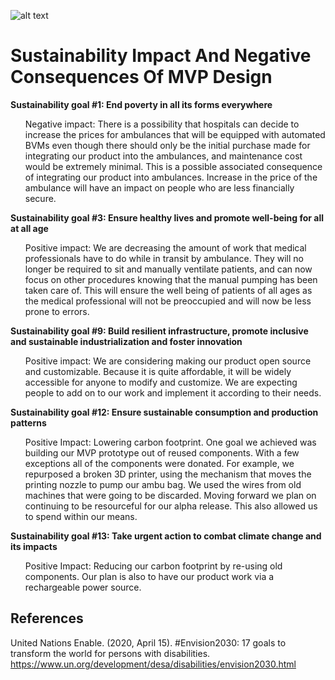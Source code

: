 ![alt text][sust]

[sust]: https://github.com/SidB16/ENG4000-Team-A-F/blob/main/images/decembermvp/sustainability.JPG "Logo Title Text 2"

<h1>Sustainability Impact And Negative Consequences Of MVP Design</h1>
<b> Sustainability goal #1: End poverty in all its forms everywhere </b>      
<ul>
Negative impact: There is a possibility that hospitals can decide to increase the prices for ambulances that will be equipped with automated BVMs even though there should only be the initial purchase made for integrating our product into the ambulances, and maintenance cost would be extremely minimal. This is a possible associated consequence of integrating our product into ambulances. Increase in the price of the ambulance will have an impact on people who are less financially secure.
</ul>
<b> Sustainability goal #3: Ensure healthy lives and promote well-being for all at all age </b>
<ul>
Positive impact: 
We are decreasing the amount of work that medical professionals have to do while in transit by ambulance. They will no longer be required to sit and manually ventilate patients, and can now focus on other procedures knowing that the manual pumping has been taken care of. This will ensure the well being of patients of all ages as the medical professional will not be preoccupied and will now be less prone to errors. 
</ul>

<b>Sustainability goal #9: Build resilient infrastructure, promote inclusive and sustainable industrialization and foster innovation</b>
<ul>
Positive impact: 
We are considering making our product  open source and customizable.  Because it is quite affordable, it will be widely accessible for anyone to modify and customize. We are expecting people to add on to our work and implement it according to their needs.   
</ul>

<b>Sustainability goal #12: Ensure sustainable consumption and production patterns</b>
<ul>
Positive Impact:
Lowering carbon footprint.  One goal we achieved was building our MVP prototype out of reused components.  With a few exceptions all of the components were donated. 
For example, we repurposed a broken 3D printer, using the mechanism that moves the printing nozzle to pump our ambu bag. We used the wires from old machines that were going to be discarded.  Moving forward we plan on continuing to be resourceful for our alpha release. This also allowed us to spend within our means.
</ul>

<b>Sustainability goal #13: Take urgent action to combat climate change and its impacts</b>
<ul>
Positive Impact:
Reducing our carbon footprint by re-using old components. Our plan is also to have our product work via a rechargeable power source. 
</ul>

<h2> References </h2>

United Nations Enable. (2020, April 15). #Envision2030: 17 goals to transform the world for persons with disabilities. https://www.un.org/development/desa/disabilities/envision2030.html
